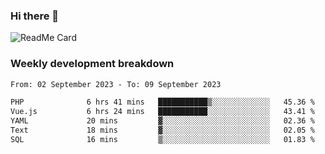### Hi there 👋

<!--
**itzcy/itzcy** is a ✨ _special_ ✨ repository because its `README.md` (this file) appears on your GitHub profile.

Here are some ideas to get you started:

- 🔭 I’m currently working on ...
- 🌱 I’m currently learning ...
- 👯 I’m looking to collaborate on ...
- 🤔 I’m looking for help with ...
- 💬 Ask me about ...
- 📫 How to reach me: ...
- 😄 Pronouns: ...
- ⚡ Fun fact: ...
-->
![ReadMe Card](https://github-readme-stats.vercel.app/api?username=itzcy&show_icons=true&title_color=2d3198&icon_color=797cb8&text_color=24292e&bg_color=f6f8fa)

### Weekly development breakdown
<!--START_SECTION:waka-->

```txt
From: 02 September 2023 - To: 09 September 2023

PHP              6 hrs 41 mins   ███████████▒░░░░░░░░░░░░░   45.36 %
Vue.js           6 hrs 24 mins   ███████████░░░░░░░░░░░░░░   43.41 %
YAML             20 mins         ▓░░░░░░░░░░░░░░░░░░░░░░░░   02.36 %
Text             18 mins         ▓░░░░░░░░░░░░░░░░░░░░░░░░   02.05 %
SQL              16 mins         ▒░░░░░░░░░░░░░░░░░░░░░░░░   01.83 %
```

<!--END_SECTION:waka-->
